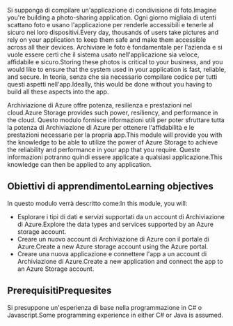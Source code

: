 <span data-ttu-id="57d63-101">Si supponga di compilare un'applicazione di condivisione di foto.</span><span class="sxs-lookup"><span data-stu-id="57d63-101">Imagine you're building a photo-sharing application.</span></span> <span data-ttu-id="57d63-102">Ogni giorno migliaia di utenti scattano foto e usano l'applicazione per renderle accessibili e tenerle al sicuro nei loro dispositivi.</span><span class="sxs-lookup"><span data-stu-id="57d63-102">Every day, thousands of users take pictures and rely on your application to keep them safe and make them accessible across all their devices.</span></span> <span data-ttu-id="57d63-103">Archiviare le foto è fondamentale per l'azienda e si vuole essere certi che il sistema usato nell'applicazione sia veloce, affidabile e sicuro.</span><span class="sxs-lookup"><span data-stu-id="57d63-103">Storing these photos is critical to your business, and you would like to ensure that the system used in your application is fast, reliable, and secure.</span></span> <span data-ttu-id="57d63-104">In teoria, senza che sia necessario compilare codice per tutti questi aspetti nell'app.</span><span class="sxs-lookup"><span data-stu-id="57d63-104">Ideally, this would be done without you having to build all these aspects into the app.</span></span>

<span data-ttu-id="57d63-105">Archiviazione di Azure offre potenza, resilienza e prestazioni nel cloud.</span><span class="sxs-lookup"><span data-stu-id="57d63-105">Azure Storage provides such power, resiliency, and performance in the cloud.</span></span> <span data-ttu-id="57d63-106">Questo modulo fornisce informazioni utili per poter sfruttare tutta la potenza di Archiviazione di Azure per ottenere l'affidabilità e le prestazioni necessarie per la propria app.</span><span class="sxs-lookup"><span data-stu-id="57d63-106">This module will provide you with the knowledge to be able to utilize the power of Azure Storage to achieve the reliability and performance in your app that you require.</span></span> <span data-ttu-id="57d63-107">Queste informazioni potranno quindi essere applicate a qualsiasi applicazione.</span><span class="sxs-lookup"><span data-stu-id="57d63-107">This knowledge can then be applied to any application.</span></span>

## <a name="learning-objectives"></a><span data-ttu-id="57d63-108">Obiettivi di apprendimento</span><span class="sxs-lookup"><span data-stu-id="57d63-108">Learning objectives</span></span>

<span data-ttu-id="57d63-109">In questo modulo verrà descritto come:</span><span class="sxs-lookup"><span data-stu-id="57d63-109">In this module, you will:</span></span>

- <span data-ttu-id="57d63-110">Esplorare i tipi di dati e servizi supportati da un account di Archiviazione di Azure.</span><span class="sxs-lookup"><span data-stu-id="57d63-110">Explore the data types and services supported by an Azure storage account.</span></span>
- <span data-ttu-id="57d63-111">Creare un nuovo account di Archiviazione di Azure con il portale di Azure.</span><span class="sxs-lookup"><span data-stu-id="57d63-111">Create a new Azure storage account using the Azure portal.</span></span>
- <span data-ttu-id="57d63-112">Creare una nuova applicazione e connettere l'app a un account di Archiviazione di Azure.</span><span class="sxs-lookup"><span data-stu-id="57d63-112">Create a new application and connect the app to an Azure Storage account.</span></span>
 
## <a name="prequesites"></a><span data-ttu-id="57d63-113">Prerequisiti</span><span class="sxs-lookup"><span data-stu-id="57d63-113">Prequesites</span></span>
 
<span data-ttu-id="57d63-114">Si presuppone un'esperienza di base nella programmazione in C# o Javascript.</span><span class="sxs-lookup"><span data-stu-id="57d63-114">Some programming experience in either C# or Java is assumed.</span></span>